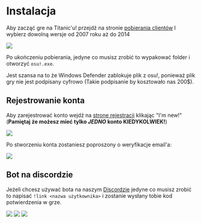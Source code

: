 # Instalacja

Aby zacząć gre na Titanic'u! przejdź na stronie [pobierania clientów](https://osu.titanic.sh/download/) I wybierz dowolną wersje od 2007 roku aż do 2014

<img src="img/BuildDownload.png">

Po ukończeniu pobierania, jedyne co musisz zrobić to wypakować folder i otworzyć `osu!.exe`.

Jest szansa na to że Windows Defender zablokuje plik z osu!, ponieważ plik gry nie jest podpisany cyfrowo (Takie podpisanie by kosztowało nas 200$).

## Rejestrowanie konta

Aby zarejestrować konto wejdź na [strone rejestracji](https://osu.titanic.sh/account/register) klikając "I'm new!" (**Pamiętaj że możesz mieć tylko *JEDNO* konto KIEDYKOLWIEK!**)

<img src="img/NewUser.png">

Po stworzeniu konta zostaniesz poproszony o weryfikacje email'a:

<img src="img/Verification.png">

## Bot na discordzie

Jeżeli chcesz używać bota na naszym [Discordzie](https://discord.gg/3VeNPgDUrK) jedyne co musisz zrobić to napisać `!link <nazwa użytkownika>` i zostanie wysłany tobie kod potwierdzenia w grze.

<img src="img/Link-Start.png">

<img src="img/Link-ingame.png">

<img src="img/Link-Finished.png">

<!--## Linux Installation-->


